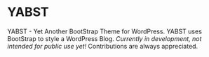 YABST
=====

YABST - Yet Another BootStrap Theme for WordPress. YABST uses BootStrap to style a WordPress Blog. *Currently in development, not intended for public use yet!* Contributions are always appreciated.

